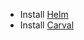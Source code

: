 * Install [Helm](https://helm.sh/docs/intro/install/)
* Install [Carval](https://github.com/k14s/homebrew-tap)
